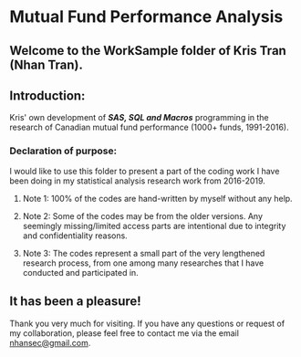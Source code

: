 # **Mutual Fund Performance Analysis**
## Welcome to the WorkSample folder of Kris Tran (Nhan Tran). 

## Introduction:
Kris' own development of _**SAS, SQL and Macros**_ programming in the research of Canadian mutual fund performance (1000+ funds, 1991-2016).

### Declaration of purpose:
I would like to use this folder to present a part of the coding work I have been doing in my statistical analysis research work from 2016-2019.

1. Note 1: 100% of the codes are hand-written by myself without any help.

2. Note 2: Some of the codes may be from the older versions. Any seemingly missing/limited access parts are intentional due to integrity and confidentiality reasons.

3. Note 3: The codes represent a small part of the very lengthened research process, from one among many researches that I have conducted and participated in.


## It has been a pleasure!
Thank you very much for visiting.
If you have any questions or request of my collaboration, please feel free to contact me via the email nhansec@gmail.com.
